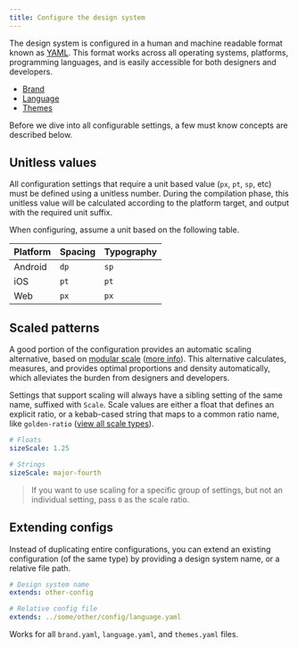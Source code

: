 ```yaml
---
title: Configure the design system
---
```


The design system is configured in a human and machine readable format known as
[YAML](https://en.wikipedia.org/wiki/YAML). This format works across all operating systems,
platforms, programming languages, and is easily accessible for both designers and developers.

- [Brand](./config/brand.md)
- [Language](./config/language.md)
- [Themes](./config/themes.md)

Before we dive into all configurable settings, a few must know concepts are described below.

## Unitless values

All configuration settings that require a unit based value (`px`, `pt`, `sp`, etc) must be defined
using a unitless number. During the compilation phase, this unitless value will be calculated
according to the platform target, and output with the required unit suffix.

When configuring, assume a unit based on the following table.

| Platform | Spacing | Typography |
| -------- | ------- | ---------- |
| Android  | `dp`    | `sp`       |
| iOS      | `pt`    | `pt`       |
| Web      | `px`    | `px`       |

## Scaled patterns

A good portion of the configuration provides an automatic scaling alternative, based on
[modular scale](https://www.modularscale.com)
([more info](https://alistapart.com/article/more-meaningful-typography/)). This alternative
calculates, measures, and provides optimal proportions and density automatically, which alleviates
the burden from designers and developers.

Settings that support scaling will always have a sibling setting of the same name, suffixed with
`Scale`. Scale values are either a float that defines an explicit ratio, or a kebab-cased string
that maps to a common ratio name, like `golden-ratio`
([view all scale types](https://github.com/aesthetic-suite/framework/blob/master/packages/compiler/src/types.ts#L38)).

```yaml
# Floats
sizeScale: 1.25

# Strings
sizeScale: major-fourth
```

> If you want to use scaling for a specific group of settings, but not an individual setting, pass
> `0` as the scale ratio.

## Extending configs

Instead of duplicating entire configurations, you can extend an existing configuration (of the same
type) by providing a design system name, or a relative file path.

```yaml
# Design system name
extends: other-config

# Relative config file
extends: ../some/other/config/language.yaml
```

Works for all `brand.yaml`, `language.yaml`, and `themes.yaml` files.
